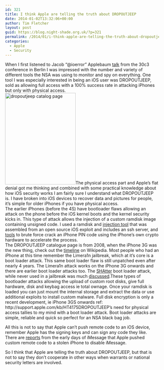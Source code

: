 ```yaml
---
id: 321
title: I think Apple are telling the truth about DROPOUTJEEP
date: 2014-01-02T13:32:06+00:00
author: Tim Fletcher
layout: post
guid: https://blog.night-shade.org.uk/?p=321
permalink: /2014/01/i-think-apple-are-telling-the-truth-about-dropoutjeep/
categories:
  - Apple
  - Security
---
```

<div id="watch-description-text">
  When I first listened to Jacob &#8220;@ioerror&#8221; Applebaum <a href="https://www.youtube.com/watch?v=b0w36GAyZIA">talk</a> from the 30c3 conference in Berlin I was impressed with the number and variety of different tools the NSA was using to monitor and spy on everything. One tool I was especially interested in being an iOS user was DROPOUTJEEP, sold as allowing full access with a 100% success rate in attacking iPhones but only with physical access.
</div>

<div>
  <a href="https://blog.night-shade.org.uk/wp-content/uploads/2014/01/dropoutjeep.png" rel="lightbox[321]" title="dropoutjeep catalog page"><img class="aligncenter size-medium wp-image-322" alt="dropoutjeep catalog page" src="https://blog.night-shade.org.uk/wp-content/uploads/2014/01/dropoutjeep-231x300.png" width="231" height="300" srcset="https://blog.night-shade.org.uk/wp-content/uploads/2014/01/dropoutjeep-231x300.png 231w, https://blog.night-shade.org.uk/wp-content/uploads/2014/01/dropoutjeep-791x1024.png 791w, https://blog.night-shade.org.uk/wp-content/uploads/2014/01/dropoutjeep.png 799w" sizes="(max-width: 231px) 100vw, 231px" /></a>The physical access part and Apple&#8217;s flat denial got me thinking and combined with some practical knowledge about how iOS security works I am fairly sure I understand what DROPOUTJEEP is. I have broken into iOS devices to recover data and pictures for people, it&#8217;s simple for older iPhones if you have physical access.
</div>

<div>
</div>

<div>
  The earlier iPhones (before the 4S) have bootloader flaws allowing an attack on the phone before the iOS kernel boots and the kernel security kicks in. This type of attack allows the injection of a custom ramdisk image containing unsigned code. I used a ramdisk and <a href="https://github.com/msftguy/ssh-rd">injection tool</a> that was assembled from an open source iOS exploit and includes an ssh server, and <a href="https://code.google.com/p/iphone-dataprotection/source/browse?repo=default#hg%2Fpython_scripts%2Fkeychain%253Fstate%253Dclosed">tools</a> to brute force crack an iPhone PIN code using the iPhone&#8217;s own crypto hardware to accelerate the process.
</div>

<div>
</div>

<div>
  The DROPOUTJEEP catalogue page is from 2008, when the iPhone 3G was the new thing, check out the <a href="http://en.wikipedia.org/wiki/IPhone#Model_comparison">timeline</a> on Wikipedia. Most people who had an iPhone at this time remember the Limera1n jailbreak, which at it&#8217;s core is a boot loader attack. This same boot loader flaw is still unpatched even after nearly 4 years. The Limera1n attack works on the iPhone 3G onwards and there are earlier boot loader attacks too. The <a href="http://theiphonewiki.com/wiki/SHA-1_Image_Segment_Overflow">SHAtter</a> boot loader attack, while never used in a jailbreak was much <a href="http://theiphonewiki.com/wiki/Bootrom#Bootrom_Exploits">discussed</a>.These types of bootloader attacks allowing the upload of custom root disks, give full hardware, disk and keybag access ie total ownage. Once your ramdisk is loaded you can just mount the internal storage and extract the data or use additional exploits to install custom malware. Full disk encryption is only a recent development, ie iPhone 3GS onwards ref: http://support.apple.com/kb/HT4175DROPOUTJEEP&#8217;s need for physical access tallies to my mind with a boot loader attack. Boot loader attacks are simple, reliable and quick so perfect for an NSA black bag job.</p> 
  
  <p>
    All this is not to say that Apple can&#8217;t push remote code to an iOS device, remember Apple has the signing keys and can sign any code they like. There are <a href="http://thenextweb.com/apple/2012/02/06/apple-compensates-victim-of-stolen-iphone-imessage-bug/#!q8j0v">reports</a> from the early days of iMessage that Apple pushed custom remote code to a stolen iPhone to disable iMessage.
  </p>
  
  <p>
    So I think that Apple are telling the truth about DROPOUTJEEP, but that is not to say they don&#8217;t cooperate in other ways when warrants or national security letters are involved.
  </p>
</div>